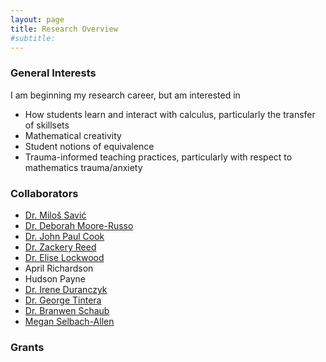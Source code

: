 ```yaml
---
layout: page
title: Research Overview
#subtitle: 
---
```


### General Interests

I am beginning my research career, but am interested in 
- How students learn and interact with calculus, particularly the transfer of skillsets
- Mathematical creativity
- Student notions of equivalence
- Trauma-informed teaching practices, particularly with respect to mathematics trauma/anxiety

### Collaborators
- [Dr. Milo&#0353; Savi&#0263;](http://www.milossavic.com/)
- [Dr. Deborah Moore-Russo](https://dmr.oucreate.com/)
- [Dr. John Paul Cook](https://www.johnpaulcook.com/)
- [Dr. Zackery Reed](https://faculty.erau.edu/Zackery.Reed)
- [Dr. Elise Lockwood](https://math.oregonstate.edu/directory/elise-lockwood)
- April Richardson
- Hudson Payne
- [Dr. Irene Duranczyk](https://www.cehd.umn.edu/people/duran026/)
- [Dr. George Tintera](https://www.tamucc.edu/files/php/views/faculty-details.php?profile=George_Tintera)
- [Dr. Branwen Schaub](https://www.wvc.edu/students/support/mesa/staff.html)
- [Megan Selbach-Allen](https://scholar.google.com/citations?user=r_La1IoAAAAJ&hl=en)

### Grants


